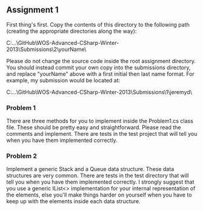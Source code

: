 Assignment 1
------------

First thing's first. Copy the contents of this directory to the following path (creating the appropriate
directories along the way):

C:\...\GitHub\WOS-Advanced-CSharp-Winter-2013\Submissions\2\yourName\

Please do not change the source code inside the root assignment directory. You should instead commit your own copy
into the submissions directory, and replace "yourName" above with a first initial then last name format.
For example, my submission would be located at:

C:\...\GitHub\WOS-Advanced-CSharp-Winter-2013\Submissions\1\jeremyd\

### Problem 1
There are three methods for you to implement inside the Problem1.cs class file. These should be pretty easy and
straightforward. Please read the comments and implement. There are tests in the test project that will tell you
when you have them implemented correctly.

### Problem 2
Implement a generic Stack and a Queue data structure. These data structures are very common. There are tests in
the test directory that will tell you when you have them implemented correctly. I strongly suggest that you use
a generic IList<> implementation for your internal representation of the elements, else you'll make things harder
on yourself when you have to keep up with the elements inside each data structure.